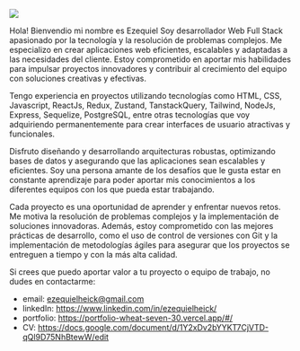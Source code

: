 ![](https://res.cloudinary.com/damoqjwmk/image/upload/v1729101482/portfolio/fondo.jpg)

Hola! Bienvendio mi nombre es Ezequiel 
Soy desarrollador Web Full Stack apasionado por la tecnología y la resolución de problemas complejos. Me especializo en crear aplicaciones web eficientes, escalables y adaptadas a las necesidades del cliente. Estoy comprometido en aportar mis habilidades para impulsar proyectos innovadores y contribuir al crecimiento del equipo con soluciones creativas y efectivas.

Tengo experiencia en proyectos utilizando tecnologías como HTML, CSS, Javascript, ReactJs, Redux, Zustand, TanstackQuery, Tailwind, NodeJs, Express, Sequelize, PostgreSQL, entre otras tecnologías que voy adquiriendo permanentemente para crear interfaces de usuario atractivas y funcionales.

Disfruto diseñando y desarrollando arquitecturas robustas, optimizando bases de datos y asegurando que las aplicaciones sean escalables y eficientes. Soy una persona amante de los desafíos que le gusta estar en constante aprendizaje para poder aportar mis conocimientos a los diferentes equipos con los que pueda estar trabajando.

Cada proyecto es una oportunidad de aprender y enfrentar nuevos retos. Me motiva la resolución de problemas complejos y la implementación de soluciones innovadoras. Además, estoy comprometido con las mejores prácticas de desarrollo, como el uso de control de versiones con Git y la implementación de metodologías ágiles para asegurar que los proyectos se entreguen a tiempo y con la más alta calidad.

Si crees que puedo aportar valor a tu proyecto o equipo de trabajo, no dudes en contactarme:
- email: ezequielheick@gmail.com
- linkedIn: https://www.linkedin.com/in/ezequielheick/
- portfolio: https://portfolio-wheat-seven-30.vercel.app/#/
- CV: https://docs.google.com/document/d/1Y2xDv2bYYKT7CjVTD-qQl9D75NhBtewW/edit
<!---
HeickEzequiel/HeickEzequiel is a ✨ special ✨ repository because its `README.md` (this file) appears on your GitHub profile.
You can click the Preview link to take a look at your changes.
--->
